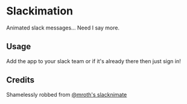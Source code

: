 Slackimation
============

Animated slack messages... Need I say more.

## Usage

Add the app to your slack team or if it's already there then just sign in!

## Credits

Shamelessly robbed from [@mroth's slacknimate](https://github.com/mroth/slacknimate)
